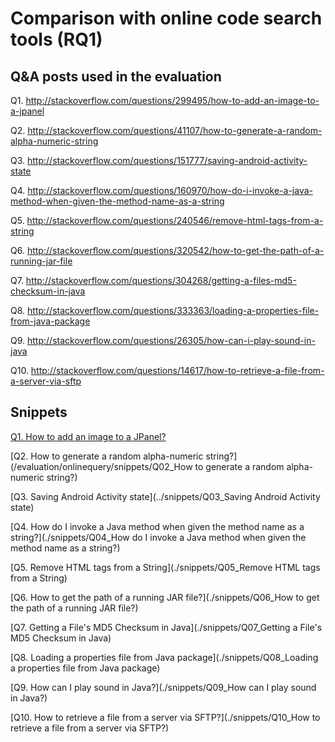 # Comparison with online code search tools (RQ1)

## Q&A posts used in the evaluation

Q1. http://stackoverflow.com/questions/299495/how-to-add-an-image-to-a-jpanel

Q2. http://stackoverflow.com/questions/41107/how-to-generate-a-random-alpha-numeric-string

Q3. http://stackoverflow.com/questions/151777/saving-android-activity-state

Q4. http://stackoverflow.com/questions/160970/how-do-i-invoke-a-java-method-when-given-the-method-name-as-a-string

Q5. http://stackoverflow.com/questions/240546/remove-html-tags-from-a-string

Q6. http://stackoverflow.com/questions/320542/how-to-get-the-path-of-a-running-jar-file

Q7. http://stackoverflow.com/questions/304268/getting-a-files-md5-checksum-in-java

Q8. http://stackoverflow.com/questions/333363/loading-a-properties-file-from-java-package

Q9. http://stackoverflow.com/questions/26305/how-can-i-play-sound-in-java

Q10. http://stackoverflow.com/questions/14617/how-to-retrieve-a-file-from-a-server-via-sftp

## Snippets

[Q1. How to add an image to a JPanel?](/LICENSE)

[Q2. How to generate a random alpha-numeric string?](/evaluation/onlinequery/snippets/Q02_How to generate a random alpha-numeric string?)

[Q3. Saving Android Activity state](../snippets/Q03_Saving Android Activity state)

[Q4. How do I invoke a Java method when given the method name as a string?](./snippets/Q04_How do I invoke a Java method when given the method name as a string?)

[Q5. Remove HTML tags from a String](./snippets/Q05_Remove HTML tags from a String)

[Q6. How to get the path of a running JAR file?](./snippets/Q06_How to get the path of a running JAR file?)

[Q7. Getting a File's MD5 Checksum in Java](./snippets/Q07_Getting a File's MD5 Checksum in Java)

[Q8. Loading a properties file from Java package](./snippets/Q08_Loading a properties file from Java package)

[Q9. How can I play sound in Java?](./snippets/Q09_How can I play sound in Java?)

[Q10. How to retrieve a file from a server via SFTP?](./snippets/Q10_How to retrieve a file from a server via SFTP?)
